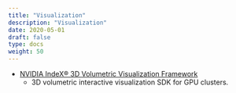 ```yaml
---
title: "Visualization"
description: "Visualization"
date: 2020-05-01
draft: false
type: docs
weight: 50
---
```

 * [NVIDIA IndeX® 3D Volumetric Visualization Framework](https://developer.nvidia.com/index)
   * 3D volumetric interactive visualization SDK for GPU clusters.
    